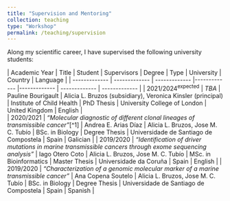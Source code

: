 ```yaml
---
title: "Supervision and Mentoring"
collection: teaching
type: "Workshop"
permalink: /teaching/supervision
---
```


Along my scientific career, I have supervised the following university students: 

| Academic Year  | Title | Student | Supervisors | Degree | Type | University | Country | Language |
| ------------- | ------------- | ------------- |------------- |------------- | ------------- | ------------- |
| 2021/2024<sup>expected</sup> | *TBA* | Pauline Bourigault | Alicia L. Bruzos (subsidiary), Veronica Kinsler (principal) | Institute of Child Health | PhD Thesis | University College of London | United Kingdom | English |  
| 2020/2021 | *“Molecular diagnostic of different clonal lineages of transmissible cancer”*[^1] | Andrea E. Arias Díaz | Alicia L. Bruzos, Jose M. C. Tubío | BSc. in Biology | Degree Thesis | Universidade de Santiago de Compostela | Spain  | Galician |
| 2019/2020 | *“Identification of driver mutations in marine transmissible cancers through exome sequencing analysis”* | Iago Otero Coto | Alicia L. Bruzos, Jose M. C. Tubío | MSc. in Bioinformatics | Master Thesis | Universidade da Coruña | Spain | English |
| 2019/2020 | *“Characterization of a genomic molecular marker of a marine transmissible cancer”* | Ana Copena Soutelo | Alicia L. Bruzos, Jose M. C. Tubío | BSc. in Biology | Degree Thesis | Universidade de Santiago de Compostela | Spain  | Spanish |

[^4]: Awarded for linguistic quality by the USC Language Normalization Service in the category of sciences.  
